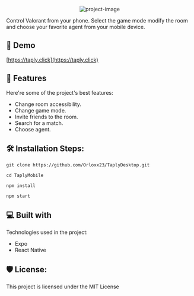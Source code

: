 <p align="center"><img src="https://socialify.git.ci/Orloxx23/TaplyMobile/image?forks=1&amp;issues=1&amp;language=1&amp;logo=https%3A%2F%2Fraw.githubusercontent.com%2FOrloxx23%2FTaplyDesktop%2Fmain%2Flogo2.png&amp;name=1&amp;pattern=Solid&amp;pulls=1&amp;stargazers=1&amp;theme=Dark" alt="project-image"></p>

<p id="description">Control Valorant from your phone. Select the game mode modify the room and choose your favorite agent from your mobile device.</p>

<h2>🚀 Demo</h2>

[https://taply.click](https://taply.click)

  
  
<h2>🧐 Features</h2>

Here're some of the project's best features:

*   Change room accessibility.
*   Change game mode.
*   Invite friends to the room.
*   Search for a match.
*   Choose agent.

<h2>🛠️ Installation Steps:</h2>

```
git clone https://github.com/Orloxx23/TaplyDesktop.git
```

```
cd TaplyMobile
```

```
npm install
```

```
npm start
```

  
  
<h2>💻 Built with</h2>

Technologies used in the project:

*   Expo
*   React Native

<h2>🛡️ License:</h2>

This project is licensed under the MIT License